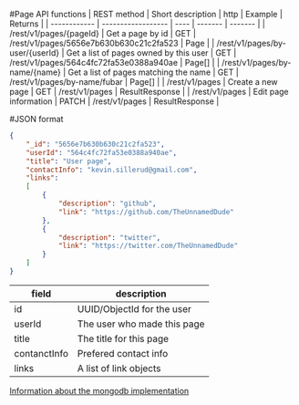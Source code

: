 #Page API functions
|  REST method |  Short description | http | Example | Returns |
| ------------ | ------------------ | ---- | ------- | ------- |
| /rest/v1/pages/{pageId} | Get a page by id | GET | /rest/v1/pages/5656e7b630b630c21c2fa523 | Page |
| /rest/v1/pages/by-user/{userId} | Get a list of pages owned by this user | GET | /rest/v1/pages/564c4fc72fa53e0388a940ae | Page[] |
| /rest/v1/pages/by-name/{name} | Get a list of pages matching the name | GET | /rest/v1/pages/by-name/fubar | Page[] |
| /rest/v1/pages | Create a new page | GET | /rest/v1/pages | ResultResponse<Page> |
| /rest/v1/pages | Edit page information | PATCH | /rest/v1/pages | ResultResponse |

#JSON format
```json
{
    "_id": "5656e7b630b630c21c2fa523",
    "userId": "564c4fc72fa53e0388a940ae",
    "title": "User page",
    "contactInfo": "kevin.sillerud@gmail.com",
    "links":
    [
        {
            "description": "github",
            "link": "https://github.com/TheUnnamedDude"
        },
        {
            "description": "twitter",
            "link": "https://twitter.com/TheUnnamedDude"
        }
    ]
}
```

| field                 | description                                  |
| --------------------- | -------------------------------------------- |
| id                    | UUID/ObjectId for the user                   |
| userId                | The user who made this page                  |
| title                 | The title for this page                      |
| contanctInfo          | Prefered contact info                        |
| links                 | A list of link objects                       |

[Information about the mongodb implementation](../db/mongodb_spec.md#page)

